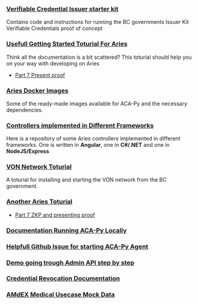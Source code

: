 ### [Verifiable Credential Issuer starter kit](https://github.com/bcgov/issuer-kit)
Contains code and instructions for running the BC governments Issuer Kit Verifiable Credentials proof of concept

### [Usefull Getting Started Toturial For Aries](https://ldej.nl/post/becoming-a-hyperledger-aries-developer-getting-started/)
Think all the documentation is a bit scattered? This toturial should help you on your way with developing on Aries
- [Part 7 Present proof](https://ldej.nl/post/becoming-a-hyperledger-aries-developer-part-7-present-proof/)

### [Aries Docker Images](https://hub.docker.com/r/bcgovimages/aries-cloudagent)
Some of the ready-made images available for ACA-Py and the necessary dependencies.

### [Controllers implemented in Different Frameworks](https://github.com/hyperledger/aries-acapy-controllers)
Here is a repository of some Aries controllers implemented in different frameworks. One is written in **Angular**,
one in **C#/.NET** and one in **NodeJS/Express**

### [VON Network Toturial](https://github.com/bcgov/von-network/blob/main/docs/UsingVONNetwork.md)
A toturial for installing and starting the VON network from the BC government.

### [Another Aries Toturial](https://yunxi-zhang-75627.medium.com/hyperledger-aries-aca-py-agents-setup-and-running-tutorials-part-i-i-i-dev-environment-setup-20ab5a32457e)
- [Part 7 ZKP and presenting proof](https://yunxi-zhang-75627.medium.com/hyperledger-aries-aca-py-agents-setup-and-running-tutorials-part-vii-proof-request-reveal-and-8e3b86246578)

### [Documentation Running ACA-Py Locally](https://github.com/hyperledger/aries-cloudagent-python/blob/main/DevReadMe.md#running-locally)

### [Helpfull Github Issue for starting ACA-Py Agent](https://github.com/hyperledger/aries-cloudagent-python/issues/492)

### [Demo going trough Admin API step by step](https://github.com/hyperledger/aries-cloudagent-python/blob/main/demo/AriesOpenAPIDemo.md#use-the-faber-agent-to-create-an-invitation)

### [Credential Revocation Documentation](https://github.com/hyperledger/aries-cloudagent-python/blob/main/docs/GettingStartedAriesDev/CredentialRevocation.md)

### [AMdEX Medical Usecase Mock Data](https://github.com/AMS-ix-code/amdex-monorepo/blob/staging/apps/medicalresearch/lib/mock-server-data/medicalresearchdata.ts)